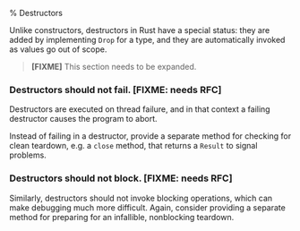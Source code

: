 % Destructors

Unlike constructors, destructors in Rust have a special status: they are added
by implementing `Drop` for a type, and they are automatically invoked as values
go out of scope.

> **[FIXME]** This section needs to be expanded.

### Destructors should not fail. [FIXME: needs RFC]

Destructors are executed on thread failure, and in that context a failing
destructor causes the program to abort.

Instead of failing in a destructor, provide a separate method for checking for
clean teardown, e.g. a `close` method, that returns a `Result` to signal
problems.

### Destructors should not block. [FIXME: needs RFC]

Similarly, destructors should not invoke blocking operations, which can make
debugging much more difficult. Again, consider providing a separate method for
preparing for an infallible, nonblocking teardown.
